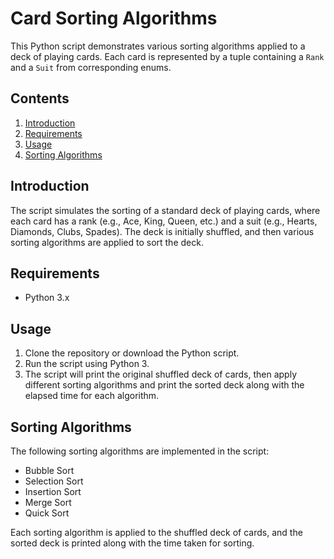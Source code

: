 # Card Sorting Algorithms

This Python script demonstrates various sorting algorithms applied to a deck of playing cards. Each card is represented by a tuple containing a `Rank` and a `Suit` from corresponding enums.

## Contents

1. [Introduction](#introduction)
2. [Requirements](#requirements)
3. [Usage](#usage)
4. [Sorting Algorithms](#sorting-algorithms)

## Introduction

The script simulates the sorting of a standard deck of playing cards, where each card has a rank (e.g., Ace, King, Queen, etc.) and a suit (e.g., Hearts, Diamonds, Clubs, Spades). The deck is initially shuffled, and then various sorting algorithms are applied to sort the deck.

## Requirements

- Python 3.x

## Usage

1. Clone the repository or download the Python script.
2. Run the script using Python 3.
3. The script will print the original shuffled deck of cards, then apply different sorting algorithms and print the sorted deck along with the elapsed time for each algorithm.

## Sorting Algorithms

The following sorting algorithms are implemented in the script:

- Bubble Sort
- Selection Sort
- Insertion Sort
- Merge Sort
- Quick Sort

Each sorting algorithm is applied to the shuffled deck of cards, and the sorted deck is printed along with the time taken for sorting.
